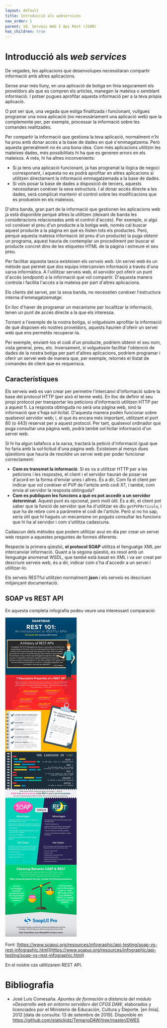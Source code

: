 ```yaml
---
layout: default
title: Introducció als webservices
nav_order: 1
parent: 10. Serveis Web I Api Rest (JSON)
has_children: true 
---
```


# Introducció als _web services_

De vegades, les aplicacions que desenvolupes necessitaran compartir informació amb altres
aplicacions.

Sense anar més lluny, en una aplicació de botiga en línia segurament els proveïdors als que es compren els articles, manegen la mateixa o semblant informació. I potser pugues aprofitar aquesta informació per a la teva pròpia aplicació.

O pot ser que, una vegada que estiga finalitzada i funcionant, vullgues programar una nova aplicació (no necessàriament una aplicació web) que la complemente per, per exemple, processar la informació sobre les comandes realitzades.

Per compartir la informació que gestiona la teva aplicació, normalment n'hi ha prou amb donar accés a la base de dades en què s'emmagatzema. Però aquesta generalment no és una bona idea. Com més aplicacions utilitzin les mateixes dades, més possibilitats hi ha que es generen errors en els mateixos. A més, hi ha altres inconvenients:

 * Si ja tens una aplicació funcionant, ja has programat la lògica de negoci corresponent, i aquesta no es podrà aprofitar en altres aplicacions si utilitzen directament la informació emmagatzemada a la base de dades.
 * Si vols posar la base de dades a disposició de tercers, aquests necessitaran conèixer la seva estructura. I al donar accés directe a les dades, serà complicat mantenir el control sobre les modificacions que es produeixin en els mateixos.

D'altra banda, gran part de la informació que gestionen les aplicacions web ja està disponible perquè altres la utilitzen (deixant de banda les consideracions relacionades amb el control d'accés). Per exemple, si algú vol conèixer el preu d'un producte a la botiga web, només cal buscar aquest producte a la pàgina en què es llisten tots els productes. Però, perquè aquesta mateixa informació (el preu d'un producte) la puga obtenir un programa, aquest hauria de contemplar un procediment per buscar el producte concret dins de les etiquetes HTML de la pàgina i extreure el seu preu.

Per facilitar aquesta tasca existeixen els *serveis web*. Un servei web és un mètode que permet que dos equips intercanvien informació a través d'una xarxa informàtica. A l'utilitzar serveis web, el servidor pot oferir un punt d'accés (_endpoint_) a la informació que vol compartir. D'aquesta manera controla i facilita l'accés a la mateixa per part d'altres aplicacions.

Els clients del servei, per la seva banda, no necessiten conèixer l'estructura interna d'emmagatzematge.

En lloc d'haver de programar un mecanisme per localitzar la informació, tenen un punt de
accés directe a la que els interessa.

Tornant a l'exemple de la nostra botiga, si volguéssim aprofitar la informació de què disposen els nostres proveïdors, aquests haurien d'oferir un servei web que ens permetés recuperar-la.

Per exemple, enviant-los el codi d'un producte, podríem obtenir el seu nom, vista general,
preu, etc. Inversament, si volguéssim facilitar l'obtenció de dades de la nostra botiga per part d'altres aplicacions, podríem programar i oferir un servei web de manera que, per exemple, retornés el llistat de comandes de client que es requerisca.


## Característiques

Els serveis web es van crear per permetre l'intercanvi d'informació sobre la base del protocol HTTP (per això el terme web). En lloc de definir el seu propi protocol per transportar les peticions d'informació utilitzen HTTP per a aquest fi. La resposta obtinguda no serà una pàgina web, sinó la informació que s'haja sol·licitat. D'aquesta manera poden funcionar sobre qualsevol servidor web; i, el que és encara més important, utilitzant el port 80 (o 443) reservat per a aquest protocol. Per tant, qualsevol ordinador que puga consultar una pàgina web, podrà també sol·licitar informació d'un servei web.

Si hi ha algun tallafocs a la xarxa, tractarà la petició d'informació igual que ho faria amb la sol·licitud d'una pàgina web. Existeixen al menys dues qüestions que hauria de resoldre un servei web per poder funcionar correctament:
 * **Com es transmet la informació**. Si es va a utilitzar HTTP per a les peticions i les respostes, el client i el servidor hauran de posar-se d'acord en la forma d'enviar unes i altres. És a dir, Com fa el client per indicar que vol conèixer el PVP de l'article amb codi X?, i també, com envia al servidor la resposta obtinguda?
 * **Com es publiquen les funcions a què es pot accedir a un servidor determinat**. Aquest
punt és opcional, però molt útil. És a dir, el client pot saber que la funció de servidor que ha d'utilitzar es diu `getPVPArticulo`, i que ha de rebre com a paràmetre el codi de l'article. Però si no ho sap, seria útil que hi hagués un mecanisme on pogués consultar les funcions que hi ha al servidor i com s'utilitza cadascuna.

Cadascun dels mètodes que podem utilitzar avui en dia per crear un servei web respon a
aquestes preguntes de formes diferents. 

Respecte la primera qüestió, **el protocol SOAP** utilitza el llenguatge XML per intercanviar informació. Quant a la segona qüestió, es resol amb un llenguatge anomenat WSDL, que també està basat en XML i va ser creat per descriure serveis web, és a dir, indicar com s'ha d'accedir a un servei i utilitzar-lo.

Els serveis RESTful utilitzen normalment **json** i els serveis es descriuen mitjançant documentació.

## SOAP vs REST API
En aquesta completa infografia podeu veure una interessant comparació:

![Infografia](images/SoapUI-Pro_REST_infographic.jpg)

Font: [https://www.soapui.org/resources/infographic/api-testing/soap-vs-rest-infographic.html](https://www.soapui.org/resources/infographic/api-testing/soap-vs-rest-infographic.html)

En el nostre cas utilitzarem REST API.

# Bibliografia

* José Luis Comesaña.  _Apuntes de formación a distancia del módulo «Desarrollo web en entorno servidor» del CFGS DAW_, elaborados y licenciados por el Ministerio de Educación, Cultura y Deporte. [en línia]. 2012 [data de consulta: 13 de setembre de 2019]. Disponible en [<https://github.com/statickidz/TemarioDAW/tree/master/DWES>](https://github.com/statickidz/TemarioDAW/tree/master/DWES)